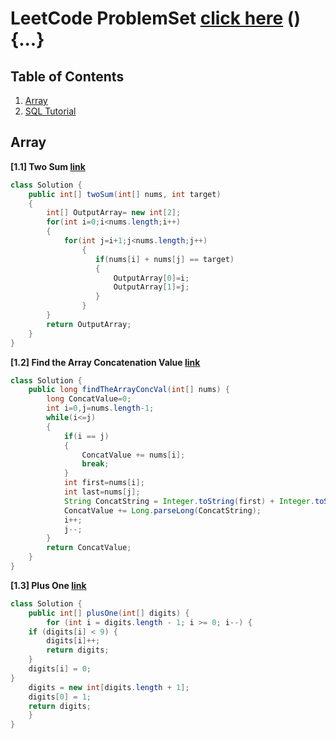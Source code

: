 # LeetCode ProblemSet [click here](https://leetcode.com/problemset/all/) () {...}

## Table of Contents

1. [Array](#array)
2. [SQL Tutorial](sql.md)


## Array

**[1.1] Two Sum [link](https://leetcode.com/problems/two-sum/)**

```java
class Solution {
    public int[] twoSum(int[] nums, int target) 
    {
        int[] OutputArray= new int[2];
        for(int i=0;i<nums.length;i++)
        {
            for(int j=i+1;j<nums.length;j++)
                {
                   if(nums[i] + nums[j] == target)
                   {
                       OutputArray[0]=i;
                       OutputArray[1]=j;                      
                   }                   
                }           
        }
        return OutputArray;
    }
} 
```

**[1.2] Find the Array Concatenation Value [link](https://leetcode.com/problems/find-the-array-concatenation-value/)**

```java
class Solution {
    public long findTheArrayConcVal(int[] nums) {
        long ConcatValue=0;
        int i=0,j=nums.length-1;
        while(i<=j) 
        {
            if(i == j)
            {
                ConcatValue += nums[i];
                break;
            } 
            int first=nums[i];
            int last=nums[j];
            String ConcatString = Integer.toString(first) + Integer.toString(last);
            ConcatValue += Long.parseLong(ConcatString);
            i++;
            j--;
        }
        return ConcatValue;         
    }
}
```  

**[1.3] Plus One [link](https://leetcode.com/problems/plus-one/description/)**

```java
class Solution {
    public int[] plusOne(int[] digits) {
        for (int i = digits.length - 1; i >= 0; i--) {
	if (digits[i] < 9) {
		digits[i]++;
		return digits;
	}
	digits[i] = 0;
}
    digits = new int[digits.length + 1];
    digits[0] = 1;
    return digits;      
    }
}
```

